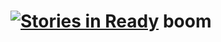 [![Stories in Ready](https://badge.waffle.io/sivertsenstian/boom.png?label=ready&title=Ready)](https://waffle.io/sivertsenstian/boom)
boom
====
